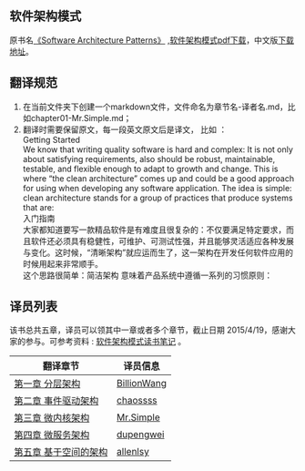 软件架构模式
-----

原书名[《Software Architecture Patterns》](http://www.oreilly.com/programming/free/software-architecture-patterns.csp) ,[软件架构模式pdf下载](http://pan.baidu.com/s/1sjAz23r)，中文版[下载地址](https://www.gitbook.com/book/bboyfeiyu/software-architecture-patterns/details)。   


## 翻译规范

1. 在当前文件夹下创建一个markdown文件，文件命名为章节名-译者名.md，比如chapter01-Mr.Simple.md；
2. 翻译时需要保留原文，每一段英文原文后是译文， 比如 ：       
Getting Started      
We know that writing quality software is hard and complex: It is not only about satisfying requirements, also should be robust, maintainable, testable, and flexible enough to adapt to growth and change. This is where “the clean architecture” comes up and could be a good approach for using when developing any software application.
The idea is simple: clean architecture stands for a group of practices that produce systems that are:      
入门指南       
大家都知道要写一款精品软件是有难度且很复杂的：不仅要满足特定要求，而且软件还必须具有稳健性，可维护、可测试性强，并且能够灵活适应各种发展与变化。这时候，“清晰架构”就应运而生了，这一架构在开发任何软件应用的时候用起来非常顺手。       
这个思路很简单：简洁架构 意味着产品系统中遵循一系列的习惯原则：


## 译员列表
该书总共五章，译员可以领其中一章或者多个章节，截止日期 2015/4/19，感谢大家的参与。可参考资料 : [软件架构模式读书笔记](http://blog.csdn.net/bboyfeiyu/article/details/44977219) 。

|  			翻译章节			 |   		译员信息 	 |
|--------------------------|-------------------|
|  [第一章 分层架构](chapter01-BillionWang.md) | [BillionWang](https://github.com/BillionWang)  |
|  [第二章 事件驱动架构](chapter02-chaossss.md) | [chaossss](https://github.com/chaossss)  |
|  [第三章 微内核架构](chapter03-Mr.Simple.md) | [Mr.Simple](https://github.com/bboyfeiyu)  |
|  [第四章 微服务架构](chapter04-dupengwei.md) | [dupengwei](https://github.com/dupengwei)  |
|  [第五章 基于空间的架构](chap-5.md) | [allenlsy](https://allenlsy.com)  |


